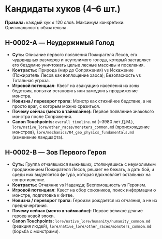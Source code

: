 # Кандидаты хуков (4–6 шт.)

**Правила:** каждый хук ≤ 120 слов. Максимум конкретики. Оригинальность обязательна.

## H-0002-A — Неудержимый Голод
- **Суть:** Описание первого появления Пожирателя Лесов, его чудовищных размеров и неутолимого голода, который заставляет его бездумно уничтожать целые лесные массивы и поселения.
- **Контрасты:** Природа (мир до Сопряжения) vs Искажение (Пожиратель Лесов как воплощение хаоса); Безопасность vs Тотальная угроза.
- **Игровой потенциал:** Квест на эвакуацию населения из зоны бедствия, попытки остановить или замедлить продвижение монстра.
- **Новизна / переворот тропа:** Монстр как стихийное бедствие, а не просто враг, с которым можно сразиться.
- **Почему сейчас (место в таймлайне):** Первое появление знакового монстра после Сопряжения.
- **Canon Touchpoints:** `overall_timeline.md` (~3980 лет Д.М.), `lore/native_lore/other_races/monsters_common.md` (происхождение монстров), `lore/mechanics/04_geo_physics_fundamentals.md` (изменение ландшафта).

## H-0002-B — Зов Первого Героя
- **Суть:** Группа отчаявшихся выживших, столкнувшись с неумолимым продвижением Пожирателя Лесов, решает не бежать, а дать бой, и среди них выделяется фигура, которая вдохновляет остальных на сопротивление.
- **Контрасты:** Отчаяние vs Надежда; Беспомощность vs Героизм.
- **Игровой потенциал:** Квест на сбор союзников, поиск информации о монстре, подготовка к битве.
- **Новизна / переворот тропа:** Героизм рождается из отчаяния, а не из предначертания.
- **Почему сейчас (место в таймлайне):** Первое великое деяние героев новой эпохи.
- **Canon Touchpoints:** `lore/native_lore/humanity/humanity_common.md` (реакция людей), `lore/native_lore/other_races/monsters_common.md` (борьба с монстрами).
